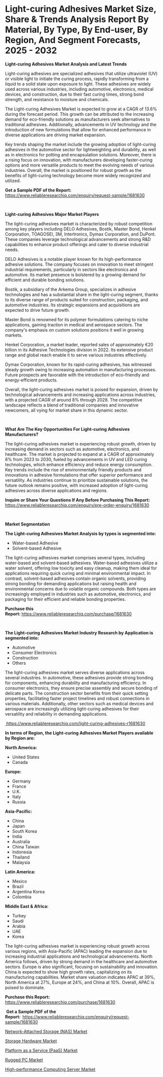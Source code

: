 <p><h1>Light-curing Adhesives Market Size, Share & Trends Analysis Report By Material, By Type, By End-user, By Region, And Segment Forecasts, 2025 - 2032</h1></p><p><strong>Light-curing Adhesives Market Analysis and Latest Trends</strong></p>
<p><p>Light-curing adhesives are specialized adhesives that utilize ultraviolet (UV) or visible light to initiate the curing process, rapidly transforming from a liquid to a solid state upon exposure to light. These adhesives are widely used across various industries, including automotive, electronics, medical devices, and construction, due to their fast curing times, strong bond strength, and resistance to moisture and chemicals.</p><p>The Light-curing Adhesives Market is expected to grow at a CAGR of 13.6% during the forecast period. This growth can be attributed to the increasing demand for eco-friendly solutions as manufacturers seek alternatives to traditional adhesives. Additionally, advancements in UV technology and the introduction of new formulations that allow for enhanced performance in diverse applications are driving market expansion.</p><p>Key trends shaping the market include the growing adoption of light-curing adhesives in the automotive sector for lightweighting and durability, as well as in electronics for potting and encapsulation solutions. Moreover, there is a rising focus on innovation, with manufacturers developing faster-curing options and more versatile products to meet the evolving needs of various industries. Overall, the market is positioned for robust growth as the benefits of light-curing technology become more widely recognized and utilized.</p></p>
<p><strong>Get a Sample PDF of the Report:&nbsp;</strong> <a href="https://www.reliableresearchiq.com/enquiry/request-sample/1681630?utm_campaign=104&utm_medium=2&utm_source=Github&utm_content=ia&utm_term=24032025&utm_id=light-curing-adhesives">https://www.reliableresearchiq.com/enquiry/request-sample/1681630</a></p>
<p>&nbsp;</p>
<p><strong>Light-curing Adhesives Major Market Players</strong></p>
<p><p>The light-curing adhesives market is characterized by robust competition among key players including DELO Adhesives, Bostik, Master Bond, Henkel Corporation, TOAGOSEI, 3M, Intertronics, Dymax Corporation, and DuPont. These companies leverage technological advancements and strong R&D capabilities to enhance product offerings and cater to diverse industrial needs.</p><p>DELO Adhesives is a notable player known for its high-performance adhesive solutions. The company focuses on innovation to meet stringent industrial requirements, particularly in sectors like electronics and automotive. Its market presence is bolstered by a growing demand for efficient and durable bonding solutions.</p><p>Bostik, a subsidiary of the Arkema Group, specializes in adhesive technologies and has a substantial share in the light-curing segment, thanks to its diverse range of products suited for construction, packaging, and automotive industries. Its strategic expansions and acquisitions are expected to drive future growth.</p><p>Master Bond is renowned for its polymer formulations catering to niche applications, gaining traction in medical and aerospace sectors. The company's emphasis on custom solutions positions it well in growing markets.</p><p>Henkel Corporation, a market leader, reported sales of approximately €20 billion in its Adhesive Technologies division in 2022. Its extensive product range and global reach enable it to serve various industries effectively. </p><p>Dymax Corporation, known for its rapid-curing adhesives, has witnessed steady growth owing to increasing automation in manufacturing processes. Future prospects are favorable with the introduction of eco-friendly and energy-efficient products.</p><p>Overall, the light-curing adhesives market is poised for expansion, driven by technological advancements and increasing applications across industries, with a projected CAGR of around 8% through 2028. The competitive landscape reflects a blend of traditional companies and innovative newcomers, all vying for market share in this dynamic sector.</p></p>
<p>&nbsp;</p>
<p><strong>What Are The Key Opportunities For Light-curing Adhesives Manufacturers?</strong></p>
<p><p>The light-curing adhesives market is experiencing robust growth, driven by increasing demand in sectors such as automotive, electronics, and healthcare. The market is projected to expand at a CAGR of approximately 8% from 2023 to 2030, fueled by advancements in UV and LED curing technologies, which enhance efficiency and reduce energy consumption. Key trends include the rise of environmentally friendly products and innovations in adhesive formulations that offer superior performance and versatility. As industries continue to prioritize sustainable solutions, the future outlook remains positive, with increased adoption of light-curing adhesives across diverse applications and regions.</p></p>
<p><strong>Inquire or Share Your Questions If Any Before Purchasing This Report:</strong> <a href="https://www.reliableresearchiq.com/enquiry/pre-order-enquiry/1681630?utm_campaign=104&utm_medium=2&utm_source=Github&utm_content=ia&utm_term=24032025&utm_id=light-curing-adhesives">https://www.reliableresearchiq.com/enquiry/pre-order-enquiry/1681630</a></p>
<p>&nbsp;</p>
<p><strong>Market Segmentation</strong></p>
<p><strong>The Light-curing Adhesives Market Analysis by types is segmented into:</strong></p>
<p><ul><li>Water-based Adhesive</li><li>Solvent-based Adhesive</li></ul></p>
<p><p>The light-curing adhesives market comprises several types, including water-based and solvent-based adhesives. Water-based adhesives utilize a water solvent, offering low toxicity and easy cleanup, making them ideal for applications requiring quick curing and minimal environmental impact. In contrast, solvent-based adhesives contain organic solvents, providing strong bonding for demanding applications but raising health and environmental concerns due to volatile organic compounds. Both types are increasingly employed in industries such as automotive, electronics, and packaging for their efficient and reliable bonding properties.</p></p>
<p><strong>Purchase this Report:&nbsp;</strong><a href="https://www.reliableresearchiq.com/purchase/1681630?utm_campaign=104&utm_medium=2&utm_source=Github&utm_content=ia&utm_term=24032025&utm_id=light-curing-adhesives">https://www.reliableresearchiq.com/purchase/1681630</a></p>
<p>&nbsp;</p>
<p><strong>The Light-curing Adhesives Market Industry Research by Application is segmented into:</strong></p>
<p><ul><li>Automotive</li><li>Consumer Electronics</li><li>Construction</li><li>Others</li></ul></p>
<p><p>The light-curing adhesives market serves diverse applications across several industries. In automotive, these adhesives provide strong bonding for components, enhancing durability and manufacturing efficiency. In consumer electronics, they ensure precise assembly and secure bonding of delicate parts. The construction sector benefits from their quick setting properties, facilitating faster project timelines and robust connections in various materials. Additionally, other sectors such as medical devices and aerospace are increasingly utilizing light-curing adhesives for their versatility and reliability in demanding applications.</p></p>
<p><a href="https://www.reliableresearchiq.com/light-curing-adhesives-r1681630?utm_campaign=104&utm_medium=2&utm_source=Github&utm_content=ia&utm_term=24032025&utm_id=light-curing-adhesives">&nbsp;https://www.reliableresearchiq.com/light-curing-adhesives-r1681630</a></p>
<p><strong>In terms of Region, the Light-curing Adhesives Market Players available by Region are:</strong></p>
<p>
    <p> <strong> North America: </strong>
        <ul>
            <li>United States</li>
            <li>Canada</li>
        </ul>
        </p> 
    <p> <strong> Europe: </strong>
        <ul>
            <li>Germany</li>
            <li>France</li>
            <li>U.K.</li>
            <li>Italy</li>
            <li>Russia</li>
        </ul>
        </p> 
    <p> <strong> Asia-Pacific: </strong>
        <ul>
            <li>China</li>
            <li>Japan</li>
            <li>South Korea</li>
            <li>India</li>
            <li>Australia</li>
            <li>China Taiwan</li>
            <li>Indonesia</li>
            <li>Thailand</li>
            <li>Malaysia</li>
        </ul>
        </p> 
    <p> <strong> Latin America: </strong>
        <ul>
            <li>Mexico</li>
            <li>Brazil</li>
            <li>Argentina Korea</li>
            <li>Colombia</li>
        </ul>
        </p> 
    <p> <strong> Middle East & Africa: </strong>
        <ul>
            <li>Turkey</li>
            <li>Saudi</li>
            <li>Arabia</li>
            <li>UAE</li>
            <li>Korea</li>
        </ul>
    </p>
    </p>
<p><p>The light-curing adhesives market is experiencing robust growth across various regions, with Asia-Pacific (APAC) leading the expansion due to increasing industrial applications and technological advancements. North America follows, driven by strong demand in the healthcare and automotive sectors. Europe is also significant, focusing on sustainability and innovation. China is expected to show high growth rates, capitalizing on its manufacturing capabilities. Market share valuation indicates APAC at 39%, North America at 27%, Europe at 24%, and China at 10%. Overall, APAC is poised to dominate.</p></p>
<p><strong>Purchase this Report: </strong><a href="https://www.reliableresearchiq.com/purchase/1681630?utm_campaign=104&utm_medium=2&utm_source=Github&utm_content=ia&utm_term=24032025&utm_id=light-curing-adhesives">https://www.reliableresearchiq.com/purchase/1681630</a></p>
<p>&nbsp;<strong>Get a Sample PDF of the Report:&nbsp;&nbsp;</strong><a href="https://www.reliableresearchiq.com/enquiry/request-sample/1681630?utm_campaign=104&utm_medium=2&utm_source=Github&utm_content=ia&utm_term=24032025&utm_id=light-curing-adhesives">https://www.reliableresearchiq.com/enquiry/request-sample/1681630</a></p>
<p><strong></strong></p>
<p><p><a href="https://github.com/evraltandre36/Market-Research-Report-List-1/blob/main/network-attached-storage-nas-market.md?utm_campaign=104&utm_medium=2&utm_source=Github&utm_content=ia&utm_term=24032025&utm_id=light-curing-adhesives">Network-Attached Storage (NAS) Market</a></p><p><a href="https://github.com/kleyderoomes/Market-Research-Report-List-1/blob/main/storage-hardware-market.md?utm_campaign=104&utm_medium=2&utm_source=Github&utm_content=ia&utm_term=24032025&utm_id=light-curing-adhesives">Storage Hardware Market</a></p><p><a href="https://github.com/hoppeellia6b/Market-Research-Report-List-1/blob/main/platform-as-a-service-paas-market.md?utm_campaign=104&utm_medium=2&utm_source=Github&utm_content=ia&utm_term=24032025&utm_id=light-curing-adhesives">Platform as a Service (PaaS) Market</a></p><p><a href="https://github.com/cavushjla/Market-Research-Report-List-1/blob/main/rugged-pc-market.md?utm_campaign=104&utm_medium=2&utm_source=Github&utm_content=ia&utm_term=24032025&utm_id=light-curing-adhesives">Rugged PC Market</a></p><p><a href="https://github.com/coricnzati/Market-Research-Report-List-1/blob/main/high-performance-computing-server-market.md?utm_campaign=104&utm_medium=2&utm_source=Github&utm_content=ia&utm_term=24032025&utm_id=light-curing-adhesives">High-performance Computing Server Market</a></p></p>